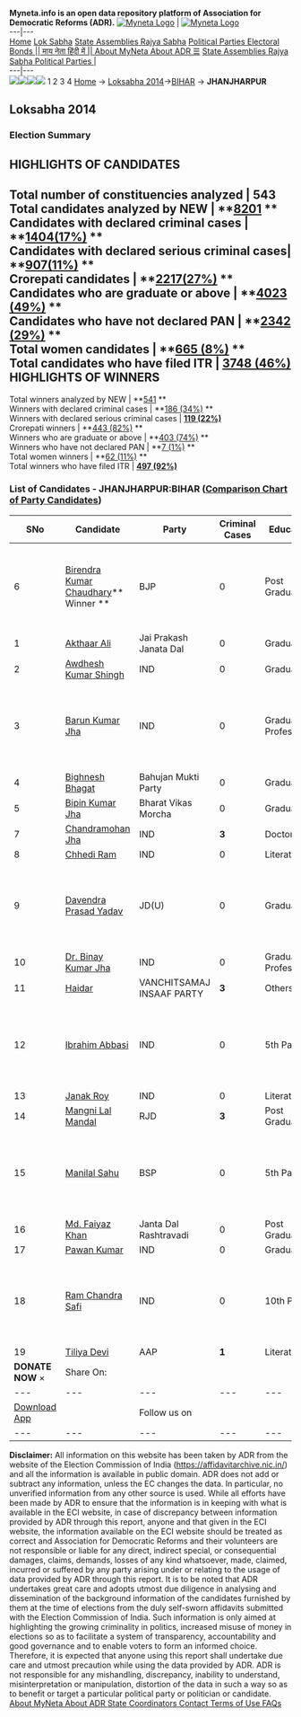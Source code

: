 **Myneta.info is an open data repository platform of Association for Democratic Reforms (ADR).**
[![Myneta Logo](https://www.myneta.info/lib/img/myneta-logo.png)](https://www.myneta.info/) | [![Myneta Logo](https://www.myneta.info/lib/img/adr-logo.png)](https://adrindia.org)  
---|---  
[Home](https://www.myneta.info/) [Lok Sabha](https://www.myneta.info/#ls "Lok Sabha") [ State Assemblies ](https://www.myneta.info/#sa "State Assemblies") [Rajya Sabha](https://www.myneta.info/#rs "Rajya Sabha") [Political Parties ](https://www.myneta.info/party "Political Parties") [ Electoral Bonds ](https://www.myneta.info/electoral_bonds "Electoral Bonds") [ || माय नेता हिंदी में || ](https://translate.google.co.in/translate?prev=hp&hl=en&js=y&u=www.myneta.info&sl=en&tl=hi&history_state0=) [ About MyNeta ](https://adrindia.org/content/about-myneta) [ About ADR ](https://adrindia.org/about-adr/who-we-are) [☰](javascript:void\(0\))
[ State Assemblies ](https://www.myneta.info/#sa "State Assemblies") [ Rajya Sabha ](https://www.myneta.info/#rs "Rajya Sabha") [ Political Parties ](https://www.myneta.info/party "Political Parties")
|   
---|---  
![](https://www.myneta.info/lib/img/banner/banner-1.png)![](https://www.myneta.info/lib/img/banner/banner-2.png)![](https://www.myneta.info/lib/img/banner/banner-3.png)![](https://www.myneta.info/lib/img/banner/banner-4.png)
1  2  3  4 
[Home](https://www.myneta.info/) → [Loksabha 2014](https://www.myneta.info/ls2014/)→[BIHAR](https://www.myneta.info/ls2014/index.php?action=show_constituencies&state_id=4) → **JHANJHARPUR**
### 
## Loksabha 2014
###  Election Summary 
HIGHLIGHTS OF CANDIDATES  
---  
Total number of constituencies analyzed |  543   
Total candidates analyzed by NEW | **[8201](https://www.myneta.info/ls2014/index.php?action=summary&subAction=candidates_analyzed&sort=candidate#summary) **  
Candidates with declared criminal cases | **[1404(17%)](https://www.myneta.info/ls2014/index.php?action=summary&subAction=crime&sort=candidate#summary) **  
Candidates with declared serious criminal cases| **[907(11%)](https://www.myneta.info/ls2014/index.php?action=summary&subAction=serious_crime&sort=candidate#summary) **  
Crorepati candidates | **[2217(27%)](https://www.myneta.info/ls2014/index.php?action=summary&subAction=crorepati&sort=candidate#summary) **  
Candidates who are graduate or above | **[4023 (49%)](https://www.myneta.info/ls2014/index.php?action=summary&subAction=education&sort=candidate#summary) **  
Candidates who have not declared PAN | **[2342 (29%)](https://www.myneta.info/ls2014/index.php?action=summary&subAction=without_pan&sort=candidate#summary) **  
Total women candidates | **[665 (8%)](https://www.myneta.info/ls2014/index.php?action=summary&subAction=women_candidate&sort=candidate#summary) **  
Total candidates who have filed ITR | [**3748 (46%)**](https://www.myneta.info/ls2014/index.php?action=summary&subAction=filed_itr&sort=candidate#summary)  
HIGHLIGHTS OF WINNERS  
---  
Total winners analyzed by NEW | **[541](https://www.myneta.info/ls2014/index.php?action=summary&subAction=winner_analyzed&sort=candidate#summary) **  
Winners with declared criminal cases | **[186 (34%)](https://www.myneta.info/ls2014/index.php?action=summary&subAction=winner_crime&sort=candidate#summary) **  
Winners with declared serious criminal cases | **[119 (22%)](https://www.myneta.info/ls2014/index.php?action=summary&subAction=winner_serious_crime&sort=candidate#summary)**  
Crorepati winners | **[443 (82%)](https://www.myneta.info/ls2014/index.php?action=summary&subAction=winner_crorepati&sort=candidate#summary) **  
Winners who are graduate or above | **[403 (74%)](https://www.myneta.info/ls2014/index.php?action=summary&subAction=winner_education&sort=candidate#summary) **  
Winners who have not declared PAN | **[7 (1%)](https://www.myneta.info/ls2014/index.php?action=summary&subAction=winner_without_pan&sort=candidate#summary) **  
Total women winners | **[62 (11%)](https://www.myneta.info/ls2014/index.php?action=summary&subAction=winner_women&sort=candidate#summary) **  
Total winners who have filed ITR | [**497 (92%)**](https://www.myneta.info/ls2014/index.php?action=summary&subAction=winner_filed_itr&sort=candidate#summary)  
### List of Candidates - JHANJHARPUR:BIHAR ([Comparison Chart of Party Candidates](https://www.myneta.info/ls2014/comparisonchart.php?constituency_id=179))
SNo | Candidate| Party| Criminal Cases| Education| Age| Total Assets| Liabilities  
---|---|---|---|---|---|---|---  
6  | [Birendra Kumar Chaudhary](https://www.myneta.info/ls2014/candidate.php?candidate_id=6180)** Winner ** | BJP | 0 | Post Graduate| 60 | ![](https://myneta.info/image_v2.php?myneta_folder=ls2014&candidate_id=6180&col=ta) | ![](https://myneta.info/image_v2.php?myneta_folder=ls2014&candidate_id=6180&col=lia)  
1  | [Akthaar Ali](https://www.myneta.info/ls2014/candidate.php?candidate_id=6769) | Jai Prakash Janata Dal | 0 | Graduate| 44 | Rs 1,16,600 ~ 1 Lacs+ | Rs 0 ~   
2  | [Awdhesh Kumar Shingh](https://www.myneta.info/ls2014/candidate.php?candidate_id=6175) | IND | 0 | Graduate| 46 | Rs 12,80,000 ~ 12 Lacs+ | Rs 134 ~ 1 Hund+  
3  | [Barun Kumar Jha](https://www.myneta.info/ls2014/candidate.php?candidate_id=6771) | IND | 0 | Graduate Professional| 52 | ![](https://myneta.info/image_v2.php?myneta_folder=ls2014&candidate_id=6771&col=ta) | ![](https://myneta.info/image_v2.php?myneta_folder=ls2014&candidate_id=6771&col=lia)  
4  | [Bighnesh Bhagat](https://www.myneta.info/ls2014/candidate.php?candidate_id=6767) | Bahujan Mukti Party | 0 | Graduate| 41 | Rs 20,92,390 ~ 20 Lacs+ | Rs 0 ~   
5  | [Bipin Kumar Jha](https://www.myneta.info/ls2014/candidate.php?candidate_id=6763) | Bharat Vikas Morcha | 0 | Graduate| 35 | Rs 40,51,668 ~ 40 Lacs+ | Rs 3,00,000 ~ 3 Lacs+  
7  | [Chandramohan Jha](https://www.myneta.info/ls2014/candidate.php?candidate_id=6182) | IND | **3** | Doctorate| 59 | Rs 13,88,13,648 ~ 13 Crore+ | Rs 51,588 ~ 51 Thou+  
8  | [Chhedi Ram](https://www.myneta.info/ls2014/candidate.php?candidate_id=6179) | IND | 0 | Literate| 35 | Rs 17,707 ~ 17 Thou+ | Rs 0 ~   
9  | [Davendra Prasad Yadav](https://www.myneta.info/ls2014/candidate.php?candidate_id=6178) | JD(U) | 0 | Graduate| 58 | ![](https://myneta.info/image_v2.php?myneta_folder=ls2014&candidate_id=6178&col=ta) | ![](https://myneta.info/image_v2.php?myneta_folder=ls2014&candidate_id=6178&col=lia)  
10  | [Dr. Binay Kumar Jha](https://www.myneta.info/ls2014/candidate.php?candidate_id=6184) | IND | 0 | Graduate Professional| 56 | Rs 6,64,000 ~ 6 Lacs+ | Rs 15,000 ~ 15 Thou+  
11  | [Haidar](https://www.myneta.info/ls2014/candidate.php?candidate_id=6772) | VANCHITSAMAJ INSAAF PARTY | **3** | Others| 49 | Rs 6,40,000 ~ 6 Lacs+ | Rs 0 ~   
12  | [Ibrahim Abbasi](https://www.myneta.info/ls2014/candidate.php?candidate_id=6183) | IND | 0 | 5th Pass| 36 | ![](https://myneta.info/image_v2.php?myneta_folder=ls2014&candidate_id=6183&col=ta) | ![](https://myneta.info/image_v2.php?myneta_folder=ls2014&candidate_id=6183&col=lia)  
13  | [Janak Roy](https://www.myneta.info/ls2014/candidate.php?candidate_id=6770) | IND | 0 | Literate| 71 | Rs 75,000 ~ 75 Thou+ | Rs 0 ~   
14  | [Mangni Lal Mandal](https://www.myneta.info/ls2014/candidate.php?candidate_id=6181) | RJD | **3** | Post Graduate| 65 | Rs 7,69,50,805 ~ 7 Crore+ | Rs 16,54,819 ~ 16 Lacs+  
15  | [Manilal Sahu](https://www.myneta.info/ls2014/candidate.php?candidate_id=6176) | BSP | 0 | 5th Pass| 69 | ![](https://myneta.info/image_v2.php?myneta_folder=ls2014&candidate_id=6176&col=ta) | ![](https://myneta.info/image_v2.php?myneta_folder=ls2014&candidate_id=6176&col=lia)  
16  | [Md. Faiyaz Khan](https://www.myneta.info/ls2014/candidate.php?candidate_id=6177) | Janta Dal Rashtravadi | 0 | Post Graduate| 45 | Rs 2,68,05,000 ~ 2 Crore+ | Rs 0 ~   
17  | [Pawan Kumar](https://www.myneta.info/ls2014/candidate.php?candidate_id=6765) | IND | 0 | Graduate| 37 | Rs 51,65,500 ~ 51 Lacs+ | Rs 0 ~   
18  | [Ram Chandra Safi](https://www.myneta.info/ls2014/candidate.php?candidate_id=6764) | IND | 0 | 10th Pass| 47 | ![](https://myneta.info/image_v2.php?myneta_folder=ls2014&candidate_id=6764&col=ta) | ![](https://myneta.info/image_v2.php?myneta_folder=ls2014&candidate_id=6764&col=lia)  
19  | [Tiliya Devi](https://www.myneta.info/ls2014/candidate.php?candidate_id=6768) | AAP | **1** | Literate| 66 | Rs 3,01,462 ~ 3 Lacs+ | Rs 25,000 ~ 25 Thou+  
|  **DONATE NOW** × |  Share On:  | [](https://api.whatsapp.com/send?text=https%3A%2F%2Fmyneta.info%2Fpunjab2022%2Findex.php%3Faction%3Dshow_constituencies%26state_id%3D19) | [](https://www.facebook.com/sharer/sharer.php?u=https%3A%2F%2Fmyneta.info%2Fpunjab2022%2Findex.php%3Faction%3Dshow_constituencies%26state_id%3D19) | [](https://twitter.com/share?url=https%3A%2F%2Fmyneta.info%2Fpunjab2022%2Findex.php%3Faction%3Dshow_constituencies%26state_id%3D19)  
---|---|---|---|---  
| [ Download App ](https://play.google.com/store/apps/details?id=com.webrosoft.myneta1&pcampaignid=pcampaignidMKT-Other-global-all-co-prtnr-py-PartBadge-Mar2515-1) | [](https://play.google.com/store/apps/details?id=com.webrosoft.myneta1&pcampaignid=pcampaignidMKT-Other-global-all-co-prtnr-py-PartBadge-Mar2515-1) |  Follow us on  | [](https://www.facebook.com/adrindia.org/) | [](https://twitter.com/adrspeaks) | [](https://groups.google.com/g/national-election-watch?hl=en&pli=1) | [](https://www.instagram.com/adrspeaks/) | [](https://www.youtube.com/user/adrspeaks) | [](https://sharechat.com/profile/adrspeaks)  
---|---|---|---|---|---|---|---|---  
**Disclaimer:** All information on this website has been taken by ADR from the website of the Election Commission of India (https://affidavitarchive.nic.in/) and all the information is available in public domain. ADR does not add or subtract any information, unless the EC changes the data. In particular, no unverified information from any other source is used. While all efforts have been made by ADR to ensure that the information is in keeping with what is available in the ECI website, in case of discrepancy between information provided by ADR through this report, anyone and that given in the ECI website, the information available on the ECI website should be treated as correct and Association for Democratic Reforms and their volunteers are not responsible or liable for any direct, indirect special, or consequential damages, claims, demands, losses of any kind whatsoever, made, claimed, incurred or suffered by any party arising under or relating to the usage of data provided by ADR through this report. It is to be noted that ADR undertakes great care and adopts utmost due diligence in analysing and dissemination of the background information of the candidates furnished by them at the time of elections from the duly self-sworn affidavits submitted with the Election Commission of India. Such information is only aimed at highlighting the growing criminality in politics, increased misuse of money in elections so as to facilitate a system of transparency, accountability and good governance and to enable voters to form an informed choice. Therefore, it is expected that anyone using this report shall undertake due care and utmost precaution while using the data provided by ADR. ADR is not responsible for any mishandling, discrepancy, inability to understand, misinterpretation or manipulation, distortion of the data in such a way so as to benefit or target a particular political party or politician or candidate. 
[ About MyNeta ](https://adrindia.org/content/about-myneta) [ About ADR ](https://adrindia.org/about-adr/who-we-are) [ State Coordinators ](https://adrindia.org/about-adr/state-coordinators) [ Contact ](https://adrindia.org/contact-us) [ Terms of Use ](https://adrindia.org/content/adr-terms-use) [ FAQs ](https://adrindia.org/content/faqs)

